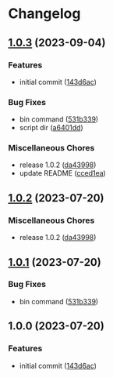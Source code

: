 # Changelog

## [1.0.3](https://github.com/teddyteh/github-repo-cleaner/compare/v1.0.2...v1.0.3) (2023-09-04)


### Features

* initial commit ([143d6ac](https://github.com/teddyteh/github-repo-cleaner/commit/143d6acbd187138c15c9e5e73145f8e08d76e539))


### Bug Fixes

* bin command ([531b339](https://github.com/teddyteh/github-repo-cleaner/commit/531b33952e7014965d2c5001cb88bced2c92adf7))
* script dir ([a6401dd](https://github.com/teddyteh/github-repo-cleaner/commit/a6401dddf1d2a59a80f6123ddc152813e26ed144))


### Miscellaneous Chores

* release 1.0.2 ([da43998](https://github.com/teddyteh/github-repo-cleaner/commit/da43998f35b766c3c8b77052b54aae088d25b4f2))
* update README ([cced1ea](https://github.com/teddyteh/github-repo-cleaner/commit/cced1eaf16539296ed12d84d8e60b9fa0153fe85))

## [1.0.2](https://github.com/teddyteh/github-repo-cleaner/compare/v1.0.1...v1.0.2) (2023-07-20)


### Miscellaneous Chores

* release 1.0.2 ([da43998](https://github.com/teddyteh/github-repo-cleaner/commit/da43998f35b766c3c8b77052b54aae088d25b4f2))

## [1.0.1](https://github.com/teddyteh/github-repo-cleaner/compare/v1.0.0...v1.0.1) (2023-07-20)


### Bug Fixes

* bin command ([531b339](https://github.com/teddyteh/github-repo-cleaner/commit/531b33952e7014965d2c5001cb88bced2c92adf7))

## 1.0.0 (2023-07-20)


### Features

* initial commit ([143d6ac](https://github.com/teddyteh/github-repository-cleaner/commit/143d6acbd187138c15c9e5e73145f8e08d76e539))
